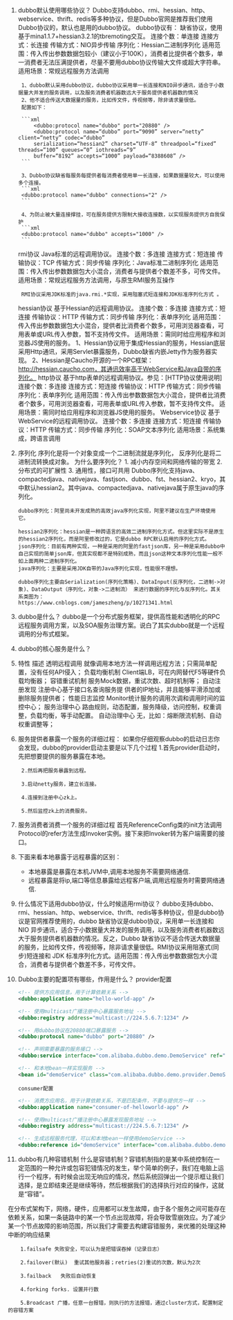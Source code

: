 1. dubbo默认使用哪些协议？
    Dubbo支持dubbo、rmi、hessian、http、webservice、thrift、redis等多种协议，但是Dubbo官网是推荐我们使用Dubbo协议的，默认也是用的dubbo协议。
    dubbo协议有：
            缺省协议，使用基于mina1.1.7+hessian3.2.1的tbremoting交互。
            连接个数：单连接
            连接方式：长连接
            传输方式：NIO异步传输
            序列化：Hessian二进制序列化
            适用范围：传入传出参数数据包较小（建议小于100K），消费者比提供者个数多，单一消费者无法压满提供者，尽量不要用dubbo协议传输大文件或超大字符串。
            适用场景：常规远程服务方法调用

        1、dubbo默认采用dubbo协议，dubbo协议采用单一长连接和NIO异步通讯，适合于小数据量大并发的服务调用，以及服务消费者机器数远大于服务提供者机器数的情况
        2、他不适合传送大数据量的服务，比如传文件，传视频等，除非请求量很低。
        配置如下：

        ```xml
            <dubbo:protocol name="dubbo" port="20880" />
            <dubbo:protocol name=“dubbo” port=“9090” server=“netty” client=“netty” codec=“dubbo”
            serialization=“hessian2” charset=“UTF-8” threadpool=“fixed” threads=“100” queues=“0” iothreads=“9”
            buffer=“8192” accepts=“1000” payload=“8388608” />
        ```

        3、Dubbo协议缺省每服务每提供者每消费者使用单一长连接，如果数据量较大，可以使用多个连接。
        ```xml
        <dubbo:protocol name="dubbo" connections="2" />
        ```

        4、为防止被大量连接撑挂，可在服务提供方限制大接收连接数，以实现服务提供方自我保护
        ```xml
        <dubbo:protocol name="dubbo" accepts="1000" />
        ```
    rmi协议
        Java标准的远程调用协议。
        连接个数：多连接
        连接方式：短连接
        传输协议：TCP
        传输方式：同步传输
        序列化：Java标准二进制序列化
        适用范围：传入传出参数数据包大小混合，消费者与提供者个数差不多，可传文件。
        适用场景：常规远程服务方法调用，与原生RMI服务互操作

        RMI协议采用JDK标准的java.rmi.*实现，采用阻塞式短连接和JDK标准序列化方式 。
    hessian协议
        基于Hessian的远程调用协议。
        连接个数：多连接
        连接方式：短连接
        传输协议：HTTP
        传输方式：同步传输
        序列化：表单序列化
        适用范围：传入传出参数数据包大小混合，提供者比消费者个数多，可用浏览器查看，可用表单或URL传入参数，暂不支持传文件。
        适用场景：需同时给应用程序和浏览器JS使用的服务。
        1、Hessian协议用于集成Hessian的服务，Hessian底层采用Http通讯，采用Servlet暴露服务，Dubbo缺省内嵌Jetty作为服务器实现。
        2、Hessian是Caucho开源的一个RPC框架：http://hessian.caucho.com，其通讯效率高于WebService和Java自带的序列化。
    http协议
        基于http表单的远程调用协议。参见：[HTTP协议使用说明]
        连接个数：多连接
        连接方式：短连接
        传输协议：HTTP
        传输方式：同步传输
        序列化：表单序列化
        适用范围：传入传出参数数据包大小混合，提供者比消费者个数多，可用浏览器查看，可用表单或URL传入参数，暂不支持传文件。
        适用场景：需同时给应用程序和浏览器JS使用的服务。
    Webservice协议
        基于WebService的远程调用协议。 
        连接个数：多连接 
        连接方式：短连接 
        传输协议：HTTP 
        传输方式：同步传输 
        序列化：SOAP文本序列化 
        适用场景：系统集成，跨语言调用


 2. 序列化
    序列化是将一个对象变成一个二进制流就是序列化， 反序列化是将二进制流转换成对象。
    为什么要序列化？
            1. 减小内存空间和网络传输的带宽
            2. 分布式的可扩展性
            3. 通用性，接口可共用
        Dubbo序列化支持java、compactedjava、nativejava、fastjson、dubbo、fst、hessian2、kryo，其中默认hessian2。其中java、compactedjava、nativejava属于原生java的序列化。

        dubbo序列化：阿里尚未开发成熟的高效java序列化实现，阿里不建议在生产环境使用它。

        hessian2序列化：hessian是一种跨语言的高效二进制序列化方式。但这里实际不是原生的hessian2序列化，而是阿里修改过的，它是dubbo RPC默认启用的序列化方式。
        json序列化：目前有两种实现，一种是采用的阿里的fastjson库，另一种是采用dubbo中自己实现的简单json库，但其实现都不是特别成熟，而且json这种文本序列化性能一般不如上面两种二进制序列化。
        java序列化：主要是采用JDK自带的Java序列化实现，性能很不理想。

        dubbo序列化主要由Serialization(序列化策略)、DataInput(反序列化，二进制->对象)、DataOutput（序列化，对象->二进制流） 来进行数据的序列化与反序列化。其关系类图为：
        https://www.cnblogs.com/jameszheng/p/10271341.html

3. dubbo是什么？
    dubbo是⼀个分布式服务框架，提供⾼性能和透明化的RPC远程服务调⽤⽅案，以及SOA服务治理方案。说白了其实dubbo就是一个远程调用的分布式框架。

4. dubbo的核心服务是什么？

5. 特性 描述
    透明远程调用 就像调用本地方法一样调用远程方法；只需简单配置，没有任何API侵入；
    负载均衡机制 Client端LB，可在内网替代F5等硬件负载均衡器；
    容错重试机制 服务Mock数据，重试次数、超时机制等；
    自动注册发现 注册中心基于接口名查询服务提 供者的IP地址，并且能够平滑添加或删除服务提供者；
    性能日志监控 Monitor统计服务的调用次调和调用时间的监控中心；
    服务治理中心 路由规则，动态配置，服务降级，访问控制，权重调整，负载均衡，等手动配置。
    自动治理中心 无，比如：熔断限流机制、自动权重调整等；

6. 服务提供者暴露一个服务的详细过程：
    如果你仔细观察dubbo的启动日志你会发现，dubbo的provider启动主要是以下几个过程
        1.首先provider启动时，先把想要提供的服务暴露在本地。

        2.然后再把服务暴露到远程。

        3.启动netty服务，建立长连接。

        4.连接到注册中心zk上。

        5.然后监控zk上的消费服务。

7. 服务消费者消费一个服务的详细过程
    首先ReferenceConfig类的init方法调用Protocol的refer方法生成Invoker实例。接下来把Invoker转为客户端需要的接口。

8. 下面来看本地暴露于远程暴露的区别：
     - 本地暴露是暴露在本机JVM中,调用本地服务不需要网络通信.
     - 远程暴露是将ip,端口等信息暴露给远程客户端,调用远程服务时需要网络通信.


9. 什么情况下适用dubbo协议，什么时候适用rmi协议？
    dubbo支持dubbo、rmi、hessian、http、webservice、thrift、redis等多种协议，但是dubbo协议是官网推荐使用的，dubbo 缺省协议是dubbo协议，采用单一长连接和 NIO 异步通讯，适合于小数据量大并发的服务调用，以及服务消费者机器数远大于服务提供者机器数的情况。反之，Dubbo 缺省协议不适合传送大数据量的服务，比如传文件，传视频等，除非请求量很低。RMI协议采用阻塞式(同步)短连接和 JDK 标准序列化方式。适用范围：传入传出参数数据包大小混合，消费者与提供者个数差不多，可传文件。

10. Dubbo主要的配置项有哪些，作用是什么？
        provider配置
    ```xml
    <!-- 提供方应用信息，用于计算依赖关系 -->
    <dubbo:application name="hello-world-app" />

    <!-- 使用multicast广播注册中心暴露服务地址 -->
    <dubbo:registry address="multicast://224.5.6.7:1234" />

    <!-- 用dubbo协议在20880端口暴露服务 -->
    <dubbo:protocol name="dubbo" port="20880" />

    <!-- 声明需要暴露的服务接口 -->
    <dubbo:service interface="com.alibaba.dubbo.demo.DemoService" ref="demoService" />

    <!-- 和本地bean一样实现服务 -->
    <bean id="demoService" class="com.alibaba.dubbo.demo.provider.DemoServiceImpl" />
    ```

        consumer配置
    ```xml
    <!-- 消费方应用名，用于计算依赖关系，不是匹配条件，不要与提供方一样 -->
    <dubbo:application name="consumer-of-helloworld-app" />

    <!-- 使用multicast广播注册中心暴露发现服务地址 -->
    <dubbo:registry address="multicast://224.5.6.7:1234" />

    <!-- 生成远程服务代理，可以和本地bean一样使用demoService -->
    <dubbo:reference id="demoService" interface="com.alibaba.dubbo.demo.DemoService" />
    ```

11. dubbo有几种容错机制
    什么是容错机制？容错机制指的是某中系统控制在一定范围的一种允许或包容犯错情况的发生，举个简单的例子，我们在电脑上运行一个程序，有时候会出现无响应的情况，然后系统回弹出一个提示框让我们选择，是立即结束还是继续等待，然后根据我们的选择执行对应的操作，这就是“容错”。

   在分布式架构下，网络，硬件，应用都可以发生故障，由于各个服务之间可能存在依赖关系，如果一条链路中的某一个节点出现故障，将会导致雪崩效应。为了减少某一个节点故障的影响范围，所以我们才需要去构建容错服务，来优雅的处理这种中断的响应结果

        1.failsafe 失败安全，可以认为是把错误吞掉（记录日志）

        2.failover(默认)  重试其他服务器；retries(2)重试的次数，默认为2次

        3.failback   失败后自动恢复

        4.forking forks. 设置并行数

        5.Broadcast 广播，任意一台报错，则执行的方法报错，通过cluster方式，配置制定的容错方案

        


